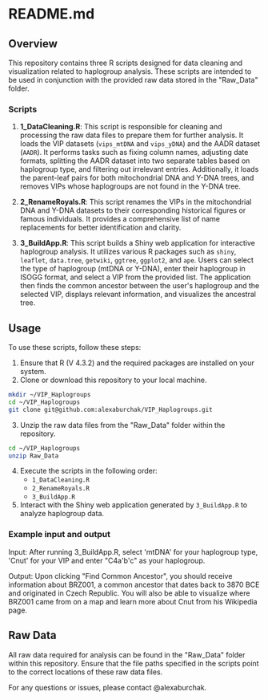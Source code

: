 # README.md

## Overview
This repository contains three R scripts designed for data cleaning and visualization related to haplogroup analysis. 
These scripts are intended to be used in conjunction with the provided raw data stored in the "Raw_Data" folder.

### Scripts
1. **1_DataCleaning.R**: This script is responsible for cleaning and processing the raw data files to prepare them for 
further analysis. It loads the VIP datasets (`vips_mtDNA` and `vips_yDNA`) and the AADR dataset (`AADR`). It performs 
tasks such as fixing column names, adjusting date formats, splitting the AADR dataset into two separate tables based on 
haplogroup type, and filtering out irrelevant entries. Additionally, it loads the parent-leaf pairs for both 
mitochondrial DNA and Y-DNA trees, and removes VIPs whose haplogroups are not found in the Y-DNA tree.

2. **2_RenameRoyals.R**: This script renames the VIPs in the mitochondrial DNA and Y-DNA datasets to their 
corresponding historical figures or famous individuals. It provides a comprehensive list of name replacements for 
better identification and clarity.

3. **3_BuildApp.R**: This script builds a Shiny web application for interactive haplogroup analysis. It utilizes 
various R packages such as `shiny`, `leaflet`, `data.tree`, `getwiki`, `ggtree`, `ggplot2`, and `ape`. Users can select 
the type of haplogroup (mtDNA or Y-DNA), enter their haplogroup in ISOGG format, and select a VIP from the provided 
list. The application then finds the common ancestor between the user's haplogroup and the selected VIP, displays 
relevant information, and visualizes the ancestral tree.

## Usage
To use these scripts, follow these steps:
1. Ensure that R (V 4.3.2) and the required packages are installed on your system.
2. Clone or download this repository to your local machine.
```sh
mkdir ~/VIP_Haplogroups
cd ~/VIP_Haplogroups
git clone git@github.com:alexaburchak/VIP_Haplogroups.git
```
3. Unzip the raw data files from the "Raw_Data" folder within the repository.
```sh
cd ~/VIP_Haplogroups
unzip Raw_Data
```
4. Execute the scripts in the following order:
   - `1_DataCleaning.R`
   - `2_RenameRoyals.R`
   - `3_BuildApp.R`
5. Interact with the Shiny web application generated by `3_BuildApp.R` to analyze haplogroup data.

### Example input and output
Input: After running 3_BuildApp.R, select 'mtDNA' for your haplogroup type, 'Cnut' for your VIP and enter "C4a'b'c" as 
your haplogroup. 

Output: Upon clicking "Find Common Ancestor", you should receive information about BRZ001, a common ancestor that dates
back to 3870 BCE and originated in Czech Republic. You will also be able to visualize where BRZ001 came from on a map
and learn more about Cnut from his Wikipedia page.  

## Raw Data
All raw data required for analysis can be found in the "Raw_Data" folder within this repository. Ensure that the 
file paths specified in the scripts point to the correct locations of these raw data files.

For any questions or issues, please contact @alexaburchak.

